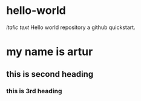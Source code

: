 # hello-world
*italic text* Hello world repository a github quickstart.
<h1> my name is artur</h1>
<h2> this is second heading</h2>
<h3> this is 3rd heading </h3>
